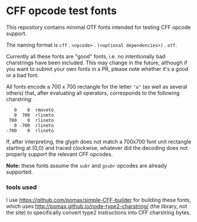 # CFF opcode test fonts

This repository contains minimal OTF fonts intended for testing CFF opcode support.

The naming format is `cff` . `<opcode>` . `(<optional dependencies>)` . `otf`.

Currently all these fonts are "good" fonts, i.e. no intentionally bad charstrings
have been included. This may change in the future, although if you want to submit
your own fonts in a PR, please note whether it's a good or a bad font.

All fonts encode a 700 x 700  rectangle for the letter `"a"` (as well as several
others) that, after evaluating all operators, corresponds to the following charstring:

```
   0    0  rmoveto
   0  700  rlineto
 700    0  rlineto
   0 -700  rlineto
-700    0  rlineto
```

If, after interpreting, the glyph does not match a 700x700 font unit rectangle 
starting at (0,0) and traced clockwise, whatever did the decoding does not
properly support the relevant CFF opcodes.

**Note:** these fonts assume the `subr` and `gsubr` opcodes are already supported.

### tools used

I use https://github.com/pomax/simple-CFF-builder for building these fonts, which uses http://pomax.github.io/node-type2-charstring/ (the library, not the site) to specifically convert type2 instructions into CFF charstring bytes.
